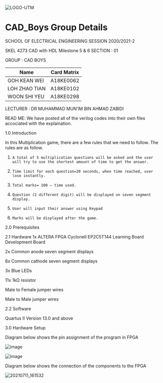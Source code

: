 ![LOGO-UTM](https://user-images.githubusercontent.com/87056506/125168182-b45a4d80-e1d6-11eb-9827-d544110897cc.png)
# CAD_Boys Group Details

SCHOOL OF ELECTRICAL ENGINEERING 
SESSION 2020/2021-2

SKEL 4273 CAD with HDL Milestone 5 & 6
SECTION :         01

GROUP :  		CAD BOYS

| Name | Card Matrix |
|------|-------------|
|GOH KEAN WEI|A18KE0062|
|LOH ZHAO TIAN|A18KE0102|
|WOON SHI YEU|A18KE0298|

LECTURER :  DR MUHAMMAD MUN’IM BIN AHMAD ZABIDI

READ ME:
We have posted all of the verilog codes into their own files accociated with the explaination.

1.0 Introduction

In this Multiplication game, there are a few rules that we need to follow. The rules are as follow.


1.     A total of 5 multiplication questions will be asked and the user will try to use the shortest amount of time to get the answer.
2.     Time limit for each question=20 seconds, when time reached, user lose instantly.
3.     Total marks= 100 – time used.
4.     Question (2 different digit) will be displayed on seven segment display.
5.     User will input their answer using Keypad
6.     Marks will be displayed after the game.


2.0 Prerequisites

2.1 Hardware
1x ALTERA FPGA CycloneII EP2C5T144 Learning Board Development Board 

2x Common anode seven segment displays

6x Common cathode seven segment displays

3x Blue LEDs

11x 1kΩ resistor

Male to Female jumper wires

Male to Male jumper wires

2.2 Software

Quartus II Version 13.0 and above

3.0 Hardware Setup

Diagram below shows the pin assignment of the program in FPGA

![image](https://user-images.githubusercontent.com/87243212/125186312-3c366b00-e25c-11eb-8a2e-bebad3f4f376.png)

![image](https://user-images.githubusercontent.com/87243212/125186288-17da8e80-e25c-11eb-98bd-59a60ec6a4a7.png)

Diagram below shows the connection of the components to the FPGA

![20210711_161532](https://user-images.githubusercontent.com/87243212/125187710-8c64fb80-e263-11eb-8679-30c590bd2a5a.jpg)


